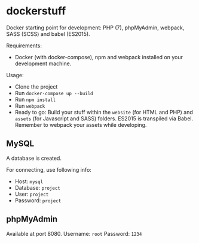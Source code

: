 dockerstuff
=================

Docker starting point for development: PHP (7), phpMyAdmin, webpack, SASS (SCSS) and babel (ES2015).

Requirements:

- Docker (with docker-compose), npm and webpack installed on your development machine.

Usage:

- Clone the project
- Run `docker-compose up --build`
- Run `npm install`
- Run `webpack`
- Ready to go: Build your stuff within the `website` (for HTML and PHP) and `assets` (for Javascript and SASS) folders. ES2015 is transpiled via Babel. Remember to webpack your assets while developing.

## MySQL

A database is created.

For connecting, use following info:

- Host: `mysql`
- Database: `project`
- User: `project`
- Password: `project`

## phpMyAdmin

Available at port 8080.
Username: `root`
Password: `1234`

